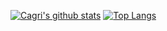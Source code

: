 
[![Cagri's github stats](https://github-readme-stats.vercel.app/api?username=esencgr&show_icons=true&theme=dark)](https://github.com/esncgr/github-readme-stats)
[![Top Langs](https://github-readme-stats.vercel.app/api/top-langs/?username=esencgr&langs_count=9&hide=javascript,html,css&layout=compact)](https://github.com/esencgr/github-readme-stats)

